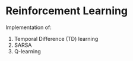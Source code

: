 # Reinforcement Learning

Implementation of:

1. Temporal Difference (TD)  learning
2. SARSA
3. Q-learning
